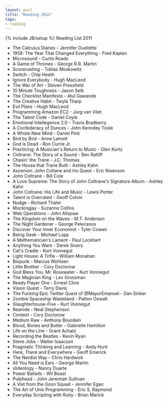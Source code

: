 ```yaml
---
layout: post
title: "Reading 2011"
tags:
- reading
---
```

{% include JB/setup %}
Reading List 2011
* The Calculus Diaries - Jennifer Ouellette
* 1958: The Year That Changed Everything - Fred Kaplan
* Microsound - Curtis Roads
* A Game of Thrones - George R.R. Martin
* Scorecasting - Tobias Moskowitz
* Switch - Chip Heath
* Ignore Everybody - Hugh MacLeod
* The War of Art - Steven Pressfield
* 10 Minute Toughness - Jason Selk
* The Checklist Manifesto - Atul Gawande
* The Creative Habit - Twyla Tharp
* Evil Plans - Hugh MacLeod
* Programming Amazon EC2 - Jurg van Vilet
* The Talent Code - Daniel Coyle
* Emotional Intellegence 2.0 - Travis Bradberry
* A Confederacy of Dunces - John Kenndey Toole
* A Whole New Mind - Daniel Pink
* Bird by Bird - Anne Lamott
* God is Dead - Ron Currie Jr. 
* Practicing: A Musician's Return to Music - Glen Kurtz
* Coltrane: The Story of a Sound - Ben Ratliff
* Chasin' the Trane - J.C. Thomas
* The House that Trane Built - Ashley Kahn
* Ascenion: John Coltane and his Quest - Eric Nisenson
* John Coltrane - Bill Cole
* A Love Supreme: The Story of John Coltrane's Signature Album  - Ashley Kahn
* John Coltrane: His Life and Music - Lewis Porter
* Talent is Overrated - Geoff Colvin
* Nudge - Richard Thaler
* Mockingjay - Suzanne Collins
* Web Operations - John Allspaw
* The Kingdom on the Waves - M.T. Anderson
* The Night Gardener - George Pelecanos
* Discover Your Inner Economist - Tyler Cowen
* Being Geek - Michael Lopp
* A Mathematician's Lament - Paul Lockhart
* Anything You Want - Derek Sivers
* Cat's Cradle - Kurt Vonnegut
* Light House: A Trifle - William Monahan
* Biopunk - Marcus Wohlsen
* Little Brother - Cory Doctorow
* God Bless You, Mr. Rosewater - Kurt Vonnegut
* The Magician King - Lev Grossman
* Ready Player One - Ernest Cline
* Vision Quest - Terry Davis
* The Fucking Epic Twitter Quest of @MayorEmanuel - Dan Sinker
* Zombie Spaceship Wasteland - Patton Oswalt
* Slaughterhouse-Five - Kurt Vonnegut
* Reamde - Neal Stephenson
* Context - Cory Doctorow
* Medium Raw - Anthony Bourdain
* Blood, Bones and Butter - Gabrielle Hamilton
* Life on the Line - Grant Achatz
* Recording the Beatles - Kevin Ryan
* Steve Jobs - Walter Isaacson
* Pragmatic Thinking and Learning - Andy Hunt
* Here, There and Everywhere - Geoff Emerick
* The Nerdist Way - Chris Hardwick
* All You Need is Ears - George Martin
* slideology - Nancy Duarte
* Power Ballads - Wil Boast
* Pulphead - John Jeremiah Sullivan
* A Vist from the Goon Squad - Jennifer Egan
* The Art of Unix Programming - Eric S. Raymond
* Everyday Scripting with Ruby - Brian Marick

